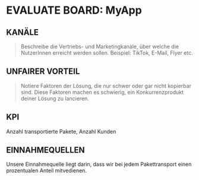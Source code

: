 #  EVALUATE BOARD: MyApp

## KANÄLE
> Beschreibe die Vertriebs- und Marketingkanäle, über welche die NutzerInnen erreicht werden sollen. Beispiel: TikTok, E-Mail, Flyer etc.

## UNFAIRER VORTEIL
> Notiere Faktoren der Lösung, die nur schwer oder gar nicht kopierbar sind. Diese Faktoren machen es schwierig, ein Konkurrenzprodukt deiner Lösung zu lancieren. 

## KPI
Anzahl transportierte Pakete, Anzahl Kunden

## EINNAHMEQUELLEN
Unsere Einnahmequelle liegt darin, dass wir bei jedem Pakettransport einen prozentualen Anteil mitvedienen.